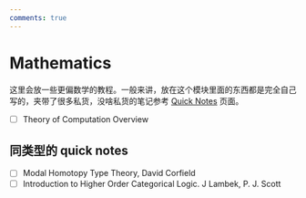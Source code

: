 ```yaml
---
comments: true
---
```


# Mathematics

这里会放一些更偏数学的教程。一般来讲，放在这个模块里面的东西都是完全自己写的，夹带了很多私货，没啥私货的笔记参考 [Quick Notes](../qnotes/) 页面。

- [ ] Theory of Computation Overview

## 同类型的 quick notes

- [ ] Modal Homotopy Type Theory, David Corfield
- [ ] Introduction to Higher Order Categorical Logic. J Lambek, P. J. Scott